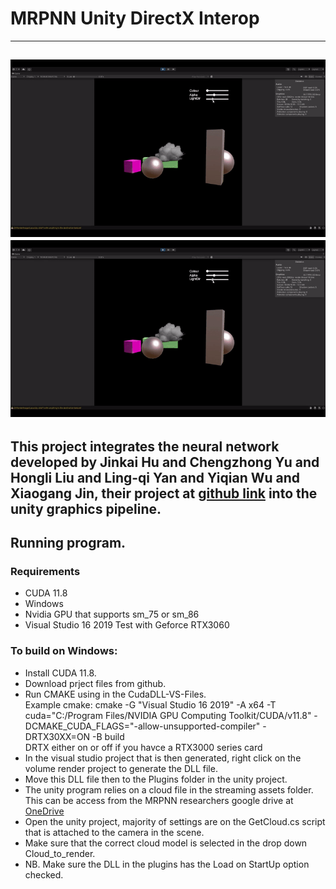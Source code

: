 # MRPNN Unity DirectX Interop
---
![A funny dog GIF](./ReadMeResources/DemogGif.gif)
![A funny dog GIF](./ReadMeResources/DemogGif.gif)
---
This project integrates the neural network developed by Jinkai Hu and Chengzhong Yu and Hongli Liu and Ling-qi Yan and Yiqian Wu and Xiaogang Jin, their project at  [github link](https://github.com/What-a-stupid-username/MRPNN/blob/main/README.md) into the unity graphics pipeline. 
---
## Running program. 
### Requirements
- CUDA 11.8
- Windows
- Nvidia GPU that supports sm_75 or sm_86
- Visual Studio 16 2019
Test with Geforce RTX3060

### To build on Windows:
- Install CUDA 11.8.
- Download prject files from github.
- Run CMAKE using in the CudaDLL-VS-Files.  
    Example cmake: cmake -G "Visual Studio 16 2019" -A x64 -T cuda="C:/Program Files/NVIDIA GPU Computing Toolkit/CUDA/v11.8" -DCMAKE_CUDA_FLAGS="-allow-unsupported-compiler" -DRTX30XX=ON -B build  
DRTX either on or off if you havce a RTX3000 series card  
- In the visual studio project that is then generated, right click on the volume render project to generate the DLL file.
- Move this DLL file then to the Plugins folder in the unity project.
- The unity program relies on a cloud file in the streaming assets folder. This can be access from the MRPNN researchers google drive at [OneDrive](https://1drv.ms/f/c/c6d71596bc679f33/QjOfZ7yWFdcggMZJBAAAAAAATuOe1hNOeD_D7Q)
- Open the unity project, majority of settings are on the GetCloud.cs script that is attached to the camera in the scene.
- Make sure that the correct cloud model is selected in the drop down Cloud_to_render.
- NB. Make sure the DLL in the plugins has the Load on StartUp option checked. 
